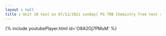 ```yaml
---
layout : null
title : Unit 10 test on 07/11/2021 sunday| PG TRB Chemistry free test series | Test 2 update
---
```






{% include youtubePlayer.html id='O8A2Oj7PMuM' %}
